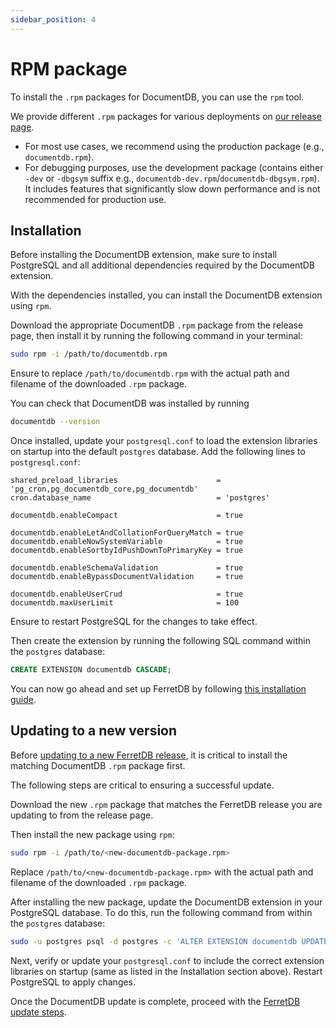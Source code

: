 ```yaml
---
sidebar_position: 4
---
```


# RPM package

To install the `.rpm` packages for DocumentDB, you can use the `rpm` tool.

We provide different `.rpm` packages for various deployments on [our release page](https://github.com/FerretDB/documentdb/releases/).

- For most use cases, we recommend using the production package (e.g., `documentdb.rpm`).
- For debugging purposes, use the development package (contains either `-dev` or `-dbgsym` suffix e.g., `documentdb-dev.rpm`/`documentdb-dbgsym.rpm`).
  It includes features that significantly slow down performance and is not recommended for production use.

## Installation

Before installing the DocumentDB extension, make sure to install PostgreSQL and all additional dependencies required by the DocumentDB extension.

With the dependencies installed, you can install the DocumentDB extension using `rpm`.

Download the appropriate DocumentDB `.rpm` package from the release page, then install it by running the following command in your terminal:

```sh
sudo rpm -i /path/to/documentdb.rpm
```

Ensure to replace `/path/to/documentdb.rpm` with the actual path and filename of the downloaded `.rpm` package.

You can check that DocumentDB was installed by running

```sh
documentdb --version
```

Once installed, update your `postgresql.conf` to load the extension libraries on startup into the default `postgres` database.
Add the following lines to `postgresql.conf`:

<!-- Keep in sync with https://github.com/FerretDB/documentdb/blob/ferretdb/ferretdb_packaging/10-preload.sh -->

```text
shared_preload_libraries                      = 'pg_cron,pg_documentdb_core,pg_documentdb'
cron.database_name                            = 'postgres'

documentdb.enableCompact                      = true

documentdb.enableLetAndCollationForQueryMatch = true
documentdb.enableNowSystemVariable            = true
documentdb.enableSortbyIdPushDownToPrimaryKey = true

documentdb.enableSchemaValidation             = true
documentdb.enableBypassDocumentValidation     = true

documentdb.enableUserCrud                     = true
documentdb.maxUserLimit                       = 100
```

Ensure to restart PostgreSQL for the changes to take effect.

Then create the extension by running the following SQL command within the `postgres` database:

```sql
CREATE EXTENSION documentdb CASCADE;
```

You can now go ahead and set up FerretDB by following [this installation guide](../ferretdb/rpm.md).

## Updating to a new version

Before [updating to a new FerretDB release](../ferretdb/docker.md#updating-to-a-new-version), it is critical to install the matching DocumentDB `.rpm` package first.

The following steps are critical to ensuring a successful update.

Download the new `.rpm` package that matches the FerretDB release you are updating to from the release page.

Then install the new package using `rpm`:

```sh
sudo rpm -i /path/to/<new-documentdb-package.rpm>
```

Replace `/path/to/<new-documentdb-package.rpm>` with the actual path and filename of the downloaded `.rpm` package.

After installing the new package, update the DocumentDB extension in your PostgreSQL database.
To do this, run the following command from within the `postgres` database:

```sh
sudo -u postgres psql -d postgres -c 'ALTER EXTENSION documentdb UPDATE;'
```

Next, verify or update your `postgresql.conf` to include the correct extension libraries on startup (same as listed in the Installation section above).
Restart PostgreSQL to apply changes.

Once the DocumentDB update is complete, proceed with the [FerretDB update steps](../ferretdb/rpm.md#updating-to-a-new-version).
